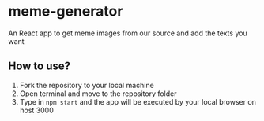 # meme-generator

An React app to get meme images from our source and add the texts you want

## How to use?
1. Fork the repository to your local machine
2. Open terminal and move to the repository folder
3. Type in `npm start` and the app will be executed by your local browser on host 3000
